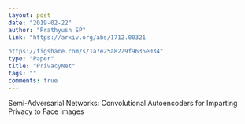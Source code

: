 ```yaml
---
layout: post
date: "2019-02-22"
author: "Prathyush SP"
link: "https://arxiv.org/abs/1712.00321

https://figshare.com/s/1a7e25a8229f9636e034"
type: "Paper"
title: "PrivacyNet"
tags: ""
comments: true
---
```

Semi-Adversarial Networks: Convolutional Autoencoders for Imparting Privacy to Face Images